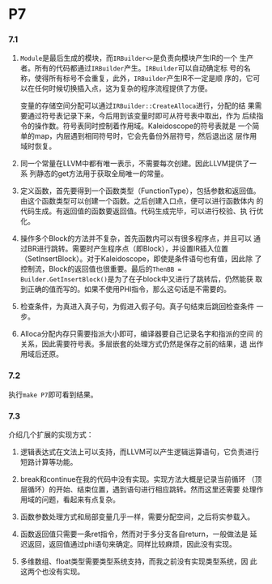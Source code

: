 P7
===

### 7.1

1.  `Module`是最后生成的模块，而`IRBuilder<>`是负责向模块产生IR的一个
    生产者。所有的代码都通过`IRBuilder`产生。`IRBuilder`可以自动确定标
    号的名称，使得所有标号不会重复，此外，`IRBuilder`产生IR不一定是顺
    序的，它可以在任何时候切换插入点，这为复杂的程序流程提供了方便。

    变量的存储空间分配可以通过`IRBuilder::CreateAlloca`进行，分配的结
    果需要通过符号表记录下来，今后用到该变量时即可从符号表中取出，作为
    后续指令的操作数。符号表同时控制着作用域。Kaleidoscope的符号表就是
    一个简单的map，内层遇到相同符号时，它会先备份外层符号，然后退出这
    层作用域时恢复。

2.  同一个常量在LLVM中都有唯一表示，不需要每次创建。因此LLVM提供了一系
    列静态的get方法用于获取全局唯一的常量。

3.  定义函数，首先要得到一个函数类型（FunctionType），包括参数和返回值。
    由这个函数类型可以创建一个函数。之后创建入口点，便可以进行函数体内
    的代码生成。有返回值的函数要返回值。代码生成完毕，可以进行校验、执
    行优化。

4.  操作多个Block的方法并不复杂，首先函数内可以有很多程序点，并且可以
    通过BR进行跳转。需要时产生程序点（即Block），并设置IR插入位置
    （SetInsertBlock）。对于Kaleidoscope，即使是条件语句也有值，因此除
    了控制流，Block的返回值也很重要。最后的`ThenBB =
    Builder.GetInsertBlock()`是为了在子block中又进行了跳转后，仍然能获
    取到正确的值而写的。如果不使用PHI指令，那么这句话是不需要的。

5.  检查条件，为真进入真子句，为假进入假子句。真子句结束后跳回检查条件
    一步。

6.  Alloca分配内存只需要指派大小即可，编译器要自己记录名字和指派的空间
    的关系，因此需要符号表。多层嵌套的处理方式仍然是保存之前的结果，退
    出作用域后还原。


### 7.2

执行`make P7`即可看到结果。

### 7.3

介绍几个扩展的实现方式：

1.  逻辑表达式在文法上可以支持，而LLVM可以产生逻辑运算语句，它负责进行
    短路计算等功能。

2.  break和continue在我的代码中没有实现。实现方法大概是记录当前循环
    （顶层循环）的开始、结束位置，遇到语句进行相应跳转。然而这里还需要
    处理作用域的问题，看起来有点复杂。

3.  函数参数处理方式和局部变量几乎一样，需要分配空间，之后将实参载入。

4.  函数返回值只需要一条ret指令，然而对于多分支各自return，一般做法是
    延迟返回，返回值通过phi语句来确定。同样比较麻烦，因此没有实现。

5.  多维数组、float类型需要类型系统支持，而我之前没有实现类型系统，因
    此这两个也没有实现。
